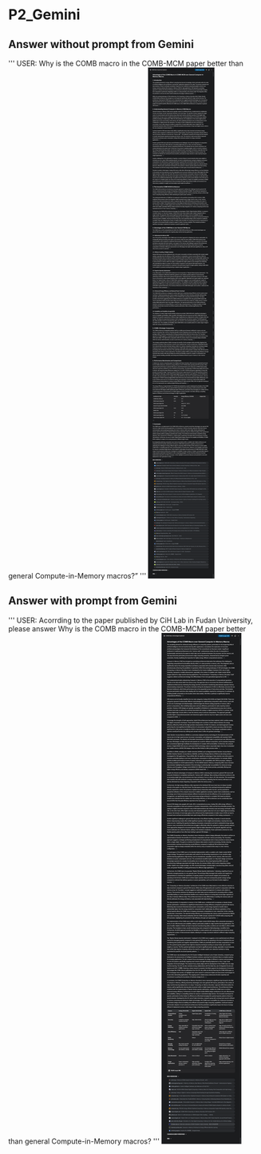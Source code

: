 # P2_Gemini

## Answer without prompt from Gemini
'''
USER: Why is the COMB macro in the COMB-MCM paper better than general Compute-in-Memory macros?”
'''
![image-AWoP](answerWithoutPrompt/AWoP.png)


## Answer with prompt from Gemini
'''
USER: Acorrding to the paper published by CiH Lab in Fudan University, please answer Why is the COMB macro in the COMB-MCM paper better than general Compute-in-Memory macros?
'''
![image-AWP](answerWithPrompt/AWP.png)